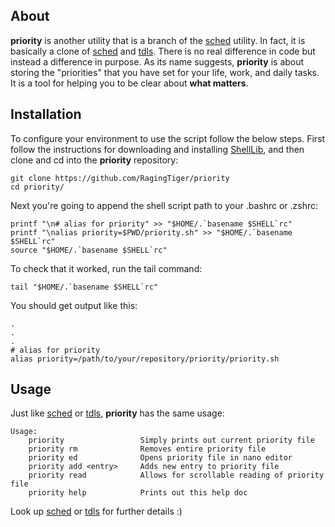 ## About
**priority** is another utility that is a branch of the [sched](https://raginttiger.github.io/sched/) utility. In fact, it is basically
a clone of [sched](https://raginttiger.github.io/sched/) and [tdls](https://raginttiger.github.io/tdls/). There is no real difference in code
but instead a difference in purpose. As its name suggests, **priority** is
about storing the "priorities" that you have set for your life, work, and daily
tasks. It is a tool for helping you to be clear about **what matters**.

## Installation
To configure your environment to use the script follow the below steps. First
follow the instructions for downloading and installing [ShellLib](https://github.com/RagingTiger/ShellLib), and then clone and cd into
the **priority** repository:

```
git clone https://github.com/RagingTiger/priority
cd priority/
```

Next you're going to append the shell script path to your .bashrc or .zshrc:

```
printf "\n# alias for priority" >> "$HOME/.`basename $SHELL`rc"
printf "\nalias priority=$PWD/priority.sh" >> "$HOME/.`basename $SHELL`rc"
source "$HOME/.`basename $SHELL`rc"
```

To check that it worked, run the tail command:

```
tail "$HOME/.`basename $SHELL`rc"
```

You should get output like this:

```
.
.
.
# alias for priority
alias priority=/path/to/your/repository/priority/priority.sh
```

## Usage
Just like [sched](https://raginttiger.github.io/sched/) or [tdls](https://raginttiger.github.io/tdls/), **priority** has the same usage:

```
Usage:
    priority                 Simply prints out current priority file
    priority rm              Removes entire priority file
    priority ed              Opens priority file in nano editor
    priority add <entry>     Adds new entry to priority file
    priority read            Allows for scrollable reading of priority file
    priority help            Prints out this help doc
```

Look up [sched](https://raginttiger.github.io/sched/) or [tdls](https://raginttiger.github.io/tdls/) for further details :)

